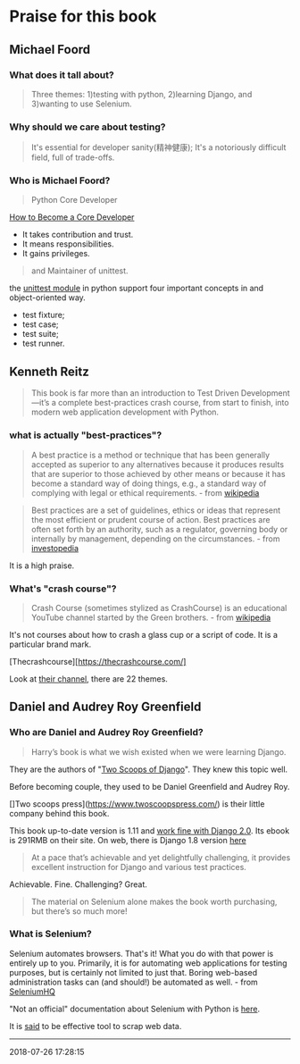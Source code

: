 # Praise for this book

## Michael Foord

### What does it tall about? 

> Three themes: 1)testing with python, 2)learning Django, and 3)wanting to use Selenium.

### Why should we care about testing?

> It's essential for developer sanity(精神健康);
> It's a notoriously difficult field, full of trade-offs.

### Who is Michael Foord?

> Python Core Developer 

[How to Become a Core Developer](https://devguide.python.org/coredev/)
- It takes contribution and trust.
- It means responsibilities.
- It gains privileges.

> and Maintainer of unittest.

the [unittest module](https://docs.python.org/3.6/library/unittest.html#module-unittest) in python support four important concepts in and object-oriented way.
- test fixture;
- test case;
- test suite;
- test runner.

## Kenneth Reitz

> This book is far more than an introduction to Test Driven Development—it’s a complete best-practices crash course, from start to finish, into modern web application development with Python.

### what is actually "best-practices"?

> A best practice is a method or technique that has been generally accepted as superior to any alternatives because it produces results that are superior to those achieved by other means or because it has become a standard way of doing things, e.g., a standard way of complying with legal or ethical requirements. - from [wikipedia](https://en.wikipedia.org/wiki/Best_practice)

> Best practices are a set of guidelines, ethics or ideas that represent the most efficient or prudent course of action. Best practices are often set forth by an authority, such as a regulator, governing body or internally by management, depending on the circumstances. - from [investopedia](https://www.investopedia.com/terms/b/best_practices.asp)

It is a high praise.

### What's "crash course"?

> Crash Course (sometimes stylized as CrashCourse) is an educational YouTube channel started by the Green brothers. - from [wikipedia](https://en.wikipedia.org/wiki/Crash_Course_(YouTube))

It's not courses about how to crash a glass cup or a script of code.
It is a particular brand mark.

[Thecrashcourse][https://thecrashcourse.com/]

Look at [their channel](https://www.youtube.com/channel/UCX6b17PVsYBQ0ip5gyeme-Q), there are 22 themes.

## Daniel and Audrey Roy Greenfield

### Who are Daniel and Audrey Roy Greenfield?

> Harry’s book is what we wish existed when we were learning Django. 

They are the authors of "[Two Scoops of Django](https://www.twoscoopspress.com/products/two-scoops-of-django-1-11)". They knew this topic well.

Before becoming couple, they used to be Daniel Greenfield and Audrey Roy.

[]Two scoops press](https://www.twoscoopspress.com/) is their little company behind this book.

This book up-to-date version is 1.11 and [work fine with Django 2.0](https://github.com/twoscoops/two-scoops-of-django-2.0-code-examples). Its ebook is 291RMB on their site. On web, there is Django 1.8 version [here](http://bedford-computing.co.uk/learning/wp-content/uploads/2016/08/Daniel-Roy-Greenfeld-Audrey-Roy-Greenfeld-Two-Scoops-of-Django_-Best-Practices-for-Django-1.8-Two-Scoops-Press-2015.pdf)

> At a pace that’s achievable and yet delightfully challenging, it provides excellent instruction for Django and various test practices. 

Achievable. Fine. Challenging? Great.

> The material on Selenium alone makes the book worth purchasing, but there’s so much more!

### What is Selenium?

Selenium automates browsers. That's it! What you do with that power is entirely up to you. Primarily, it is for automating web applications for testing purposes, but is certainly not limited to just that. Boring web-based administration tasks can (and should!) be automated as well. - from [SeleniumHQ](https://www.seleniumhq.org/)

"Not an official" documentation about Selenium with Python is [here](http://selenium-python.readthedocs.io/).

It is [said](https://cuiqingcai.com/2599.html) to be effective tool to scrap web data.

---
2018-07-26 17:28:15









